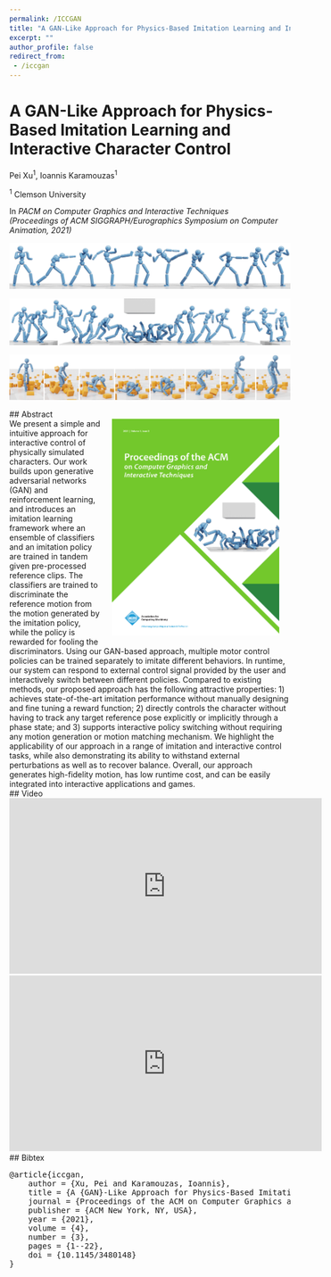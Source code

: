 ```yaml
---
permalink: /ICCGAN
title: "A GAN-Like Approach for Physics-Based Imitation Learning and Interactive Character Control"
excerpt: ""
author_profile: false
redirect_from: 
 - /iccgan
--- 
```



# A GAN-Like Approach for Physics-Based Imitation Learning and Interactive Character Control

<p class="author">
Pei Xu<sup>1</sup>, Ioannis Karamouzas<sup>1</sup>
</p>

<p class="affiliation">
<sup>1</sup> Clemson University
</p>

In _PACM on Computer Graphics and Interactive Techniques_<br />_(Proceedings of ACM SIGGRAPH/Eurographics Symposium on Computer Animation, 2021)_

<div class="m10"></div>
<div class="teaser">
<p><img src="projects/ICCGAN/teaser_fight.png" /></p>
<p><img src="projects/ICCGAN/teaser_jump.png" /></p>
<p><img src="projects/ICCGAN/teaser_recover.png" /></p>
</div>

<div class="m10"></div>
## Abstract
<div class="abstract">
<img src="projects/ICCGAN/cover.png" style="width:300px;float:right;max-width:100%;padding:0 20px 10px 20px" />
We present a simple and intuitive approach for interactive control of physically simulated characters. Our work builds upon generative adversarial networks (GAN) and reinforcement learning, and introduces an imitation learning framework where an ensemble of classifiers and an imitation policy are trained in tandem given pre-processed reference clips. The classifiers are trained to discriminate the reference motion from the motion generated by the imitation policy, while the policy is rewarded for fooling the discriminators. Using our GAN-based approach, multiple motor control policies can be trained separately to imitate different behaviors. In runtime, our system can respond to external control signal provided by the user and interactively switch between different policies. Compared to existing methods, our proposed approach has the following attractive properties: 1) achieves state-of-the-art imitation performance without manually designing and fine tuning a reward function; 2) directly controls the character without having to track any target reference pose explicitly or implicitly through a phase state; and 3) supports interactive policy switching without requiring any motion generation or motion matching mechanism. We highlight the applicability of our approach in a range of imitation and interactive control tasks, while also demonstrating its ability to withstand external perturbations as well as to recover balance. Overall, our approach generates high-fidelity motion, has low runtime cost, and can be easily integrated into interactive applications and games.
</div>


<div class="m10"></div>
<a class="paper-link" href="https://arxiv.org/abs/2105.10066" title="Paper"></a>
<a class="code-link" href="https://github.com/xupei0610/CompositeMotion" title="Code"></a>

<div class="m10"></div>
## Video
<div style="max-width:560px">
<iframe width="560" height="315" src="https://www.youtube.com/embed/VHMyvDD3B_o" frameborder="0" allow="accelerometer; autoplay; clipboard-write; encrypted-media; gyroscope; picture-in-picture; web-share" allowfullscreen></iframe>
</div>
<div style="max-width:560px">
<iframe width="560" height="315" src="https://www.youtube.com/embed/vPzpCarkm74" frameborder="0" allow="accelerometer; autoplay; clipboard-write; encrypted-media; gyroscope; picture-in-picture; web-share" allowfullscreen></iframe>
</div>

<div class="m10"></div>
## Bibtex
<pre class="bibtex">
@article{iccgan,
    author = {Xu, Pei and Karamouzas, Ioannis},
    title = {A {GAN}-Like Approach for Physics-Based Imitation Learning and Interactive Character Control},
    journal = {Proceedings of the ACM on Computer Graphics and Interactive Techniques},
    publisher = {ACM New York, NY, USA},
    year = {2021},
    volume = {4},
    number = {3},
    pages = {1--22},
    doi = {10.1145/3480148}
}
</pre>

